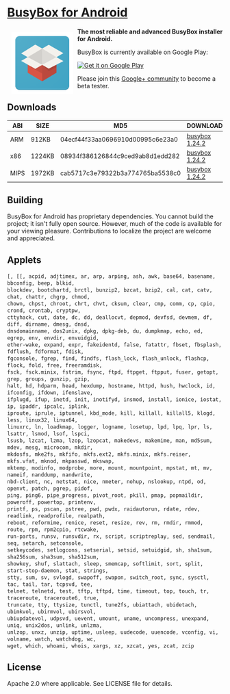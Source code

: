 # <a href="http://busybox.jrummyapps.com" target="_blank">BusyBox for Android</a>

<a href='https://play.google.com/store/apps/details?id=com.jrummy.busybox.installer'><img src="app/src/main/res/mipmap-xxhdpi/ic_launcher.png" align="left" hspace="10" vspace="10"></a>

**The most reliable and advanced BusyBox installer for Android.**

BusyBox is currently available on Google Play:

<a href='https://play.google.com/store/apps/details?id=com.jrummy.busybox.installer'><img alt='Get it on Google Play' src='https://play.google.com/intl/en_us/badges/images/generic/en_badge_web_generic.png' width="258" height="100"/></a>

Please join this [Google+ community](https://plus.google.com/communities/113855814423561594889) to become a beta tester.

Downloads
---------

| ABI  | SIZE   | MD5                              | DOWNLOAD                                                                                                                                |
|------|--------|----------------------------------|-----------------------------------------------------------------------------------------------------------------------------------------|
| ARM  | 912KB  | 04ecf44f33aa0696910d00995c6e23a0 | [busybox 1.24.2](https://github.com/jaredrummler/BusyBox/blob/master/busybox-compiler/compiled-1.24.2/arm/static/bin/busybox?raw=true)  |
| x86  | 1224KB | 08934f386126844c9ced9ab8d1edd282 | [busybox 1.24.2](https://github.com/jaredrummler/BusyBox/blob/master/busybox-compiler/compiled-1.24.2/x86/static/bin/busybox?raw=true)  |
| MIPS | 1972KB | cab5717c3e79322b3a774765ba5538c0 | [busybox 1.24.2](https://github.com/jaredrummler/BusyBox/blob/master/busybox-compiler/compiled-1.24.2/mips/static/bin/busybox?raw=true) |

Building
--------

BusyBox for Android has proprietary dependencies. You cannot build the project; it isn't fully open source. However, much of the code is available for your viewing pleasure. Contributions to localize the project are welcome and appreciated.

Applets
-------

```
[, [[, acpid, adjtimex, ar, arp, arping, ash, awk, base64, basename, bbconfig, beep, blkid,
blockdev, bootchartd, brctl, bunzip2, bzcat, bzip2, cal, cat, catv, chat, chattr, chgrp, chmod,
chown, chpst, chroot, chrt, chvt, cksum, clear, cmp, comm, cp, cpio, crond, crontab, cryptpw,
cttyhack, cut, date, dc, dd, deallocvt, depmod, devfsd, devmem, df, diff, dirname, dmesg, dnsd,
dnsdomainname, dos2unix, dpkg, dpkg-deb, du, dumpkmap, echo, ed, egrep, env, envdir, envuidgid,
ether-wake, expand, expr, fakeidentd, false, fatattr, fbset, fbsplash, fdflush, fdformat, fdisk,
fgconsole, fgrep, find, findfs, flash_lock, flash_unlock, flashcp, flock, fold, free, freeramdisk,
fsck, fsck.minix, fstrim, fsync, ftpd, ftpget, ftpput, fuser, getopt, grep, groups, gunzip, gzip,
halt, hd, hdparm, head, hexdump, hostname, httpd, hush, hwclock, id, ifconfig, ifdown, ifenslave,
ifplugd, ifup, inetd, init, inotifyd, insmod, install, ionice, iostat, ip, ipaddr, ipcalc, iplink,
iproute, iprule, iptunnel, kbd_mode, kill, killall, killall5, klogd, less, linux32, linux64,
linuxrc, ln, loadkmap, logger, logname, losetup, lpd, lpq, lpr, ls, lsattr, lsmod, lsof, lspci,
lsusb, lzcat, lzma, lzop, lzopcat, makedevs, makemime, man, md5sum, mdev, mesg, microcom, mkdir,
mkdosfs, mke2fs, mkfifo, mkfs.ext2, mkfs.minix, mkfs.reiser, mkfs.vfat, mknod, mkpasswd, mkswap,
mktemp, modinfo, modprobe, more, mount, mountpoint, mpstat, mt, mv, nameif, nanddump, nandwrite,
nbd-client, nc, netstat, nice, nmeter, nohup, nslookup, ntpd, od, openvt, patch, pgrep, pidof,
ping, ping6, pipe_progress, pivot_root, pkill, pmap, popmaildir, poweroff, powertop, printenv,
printf, ps, pscan, pstree, pwd, pwdx, raidautorun, rdate, rdev, readlink, readprofile, realpath,
reboot, reformime, renice, reset, resize, rev, rm, rmdir, rmmod, route, rpm, rpm2cpio, rtcwake,
run-parts, runsv, runsvdir, rx, script, scriptreplay, sed, sendmail, seq, setarch, setconsole,
setkeycodes, setlogcons, setserial, setsid, setuidgid, sh, sha1sum, sha256sum, sha3sum, sha512sum,
showkey, shuf, slattach, sleep, smemcap, softlimit, sort, split, start-stop-daemon, stat, strings,
stty, sum, sv, svlogd, swapoff, swapon, switch_root, sync, sysctl, tac, tail, tar, tcpsvd, tee,
telnet, telnetd, test, tftp, tftpd, time, timeout, top, touch, tr, traceroute, traceroute6, true,
truncate, tty, ttysize, tunctl, tune2fs, ubiattach, ubidetach, ubimkvol, ubirmvol, ubirsvol,
ubiupdatevol, udpsvd, uevent, umount, uname, uncompress, unexpand, uniq, unix2dos, unlink, unlzma,
unlzop, unxz, unzip, uptime, usleep, uudecode, uuencode, vconfig, vi, volname, watch, watchdog, wc,
wget, which, whoami, whois, xargs, xz, xzcat, yes, zcat, zcip
```

License
-------

Apache 2.0 where applicable. See LICENSE file for details.
